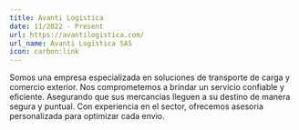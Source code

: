 ```yaml
---
title: Avanti Logistica
date: 11/2022 - Present
url: https://avantilogistica.com/
url_name: Avanti Logistica SAS
icon: carbon:link
---
```


Somos una empresa especializada en soluciones de transporte de carga y comercio exterior. Nos comprometemos a brindar un servicio confiable y eficiente. Asegurando que sus mercancias lleguen a su destino de manera segura y puntual. Con experiencia en el sector, ofrecemos asesoria personalizada para optimizar cada envio.
